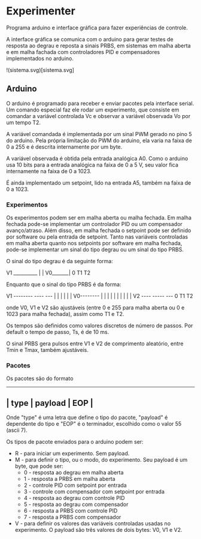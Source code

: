 # Experimenter

Programa arduino e interface gráfica para fazer experiências de controle.

A interface gráfica se comunica com o arduino para gerar testes de resposta ao degrau e reposta a sinais PRBS, em sistemas em malha aberta e em malha fachada com controladores PID e compensadores implementados no arduino.

!(sistema.svg)[sistema.svg]

## Arduino

O arduino é programado para receber e enviar pacotes pela interface serial. Um comando especial faz ele rodar um experimento, que consiste em comandar a variável controlada Vc e observar a variável observada Vo por um tempo T2.

A variável comandada é implementada por um sinal PWM gerado no pino 5 do arduino. Pela própria limitação do PWM do arduino, ela varia na faixa de 0 a 255 e é descrita internamente por um byte.

A variável observada é obtida pela entrada analógica A0. Como o arduino usa 10 bits para a entrada analógica na faixa de 0 a 5 V, seu valor fica internamente na faixa de 0 a 1023.

É ainda implementado um setpoint, lido na entrada A5, também na faixa de 0 a 1023.

### Experimentos

Os experimentos podem ser em malha aberta ou malha fechada. Em malha fechada pode-se implementar um controlador PID ou um compensador avanço/atraso. Além disso, em malha fechada o setpoint pode ser definido por software ou pela entrada de setpoint.
Tanto nas variáveis controladas em malha aberta quanto nos setpoints por software em malha fechada, pode-se implementar um sinal do tipo degrau ou um sinal do tipo PRBS.

O sinal do tipo degrau é da seguinte forma:

V1        __________
         |
         |
V0_______|
  0      T1        T2

Enquanto que o sinal do tipo PRBS é da forma:

V1       --------  ----   ---
         |      |  |  |   | |
V0--------      |  |  |   | |
                |  |  |   | |
V2              ----  ----- ---
  0      T1                   T2

onde V0, V1 e V2 são ajustáveis (entre 0 e 255 para malha aberta ou 0 e 1023 para malha fechada), assim como T1 e T2.

Os tempos são definidos como valores discretos de número de passos. Por default o tempo de passo, Ts, é de 10 ms.
 
O sinal PRBS gera pulsos entre V1 e V2 de comprimento aleatório, entre Tmin e Tmax, também ajustáveis.

### Pacotes
Os pacotes são do formato

________________________
| type | payload | EOP |
------------------------

Onde "type" é uma letra que define o tipo do pacote, "payload" é dependente do tipo e "EOP" é o terminador, escolhido como o valor 55 (ascii 7).

Os tipos de pacote enviados para o arduino podem ser:

- R - para iniciar um experimento. Sem payload.
- M - para definir o tipo, ou o modo, do experimento. Seu payload é um byte, que pode ser:
	- 0 - resposta ao degrau em malha aberta
	- 1 - resposta a PRBS em malha aberta
	- 2 - controle PID com setpoint por entrada
	- 3 - controle com compensador com setpoint por entrada
	- 4 - resposta ao degrau com controle PID
	- 5 - resposta ao degrau com compensador
	- 6 - resposta a PRBS com controle PID
	- 7 - resposta a PRBS com compensador
- V - para definir os valores das variáveis controladas usadas no experimento. O payload são três valores de dois bytes: V0, V1 e V2.


